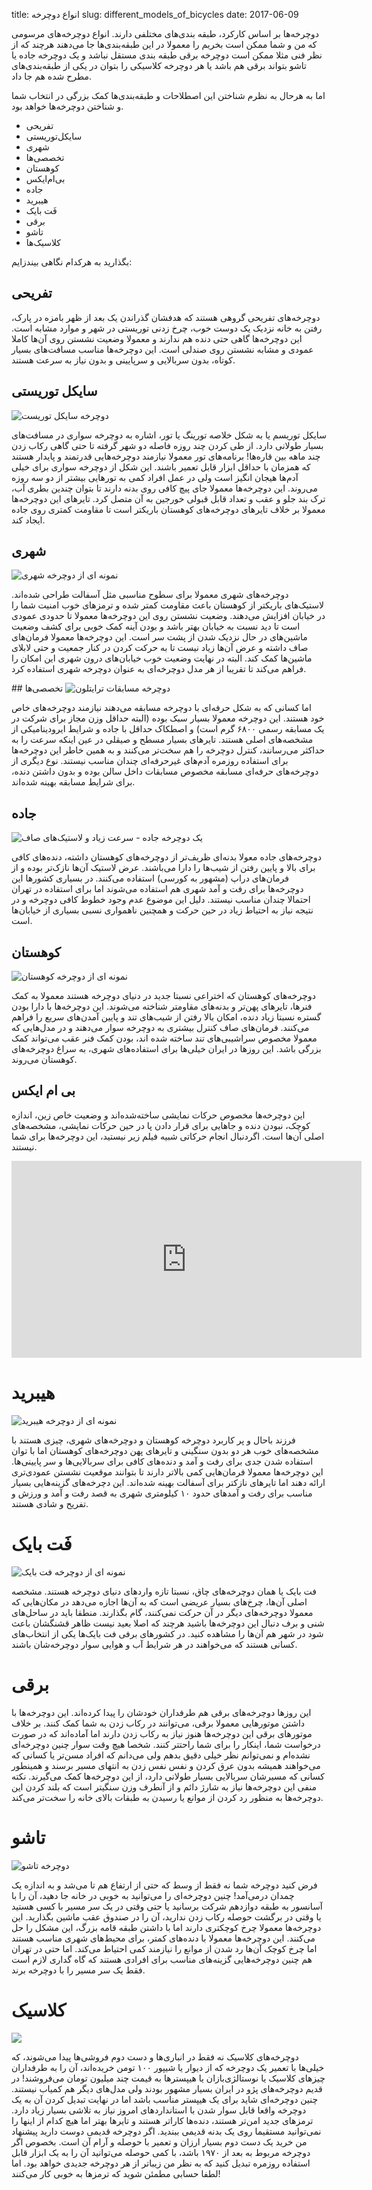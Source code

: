 title: انواع دوچرخه
slug: different_models_of_bicycles
date: 2017-06-09


دوچرخه‌ها بر اساس کارکرد، طبقه بندی‌های مختلفی دارند. انواع دوچرخه‌های مرسومی که من و شما ممکن است بخریم را معمولا در این طبقه‌بندی‌ها جا می‌دهند هرچند که از نظر فنی مثلا ممکن است دوچرخه برقی طبقه بندی مستقل نباشد و یک دوچرخه جاده یا تاشو بتواند برقی هم باشد یا هر دوچرخه کلاسیکی را بتوان در یکی از طبقه‌بندی‌های مطرح شده هم جا داد.

اما به هرحال به نظرم شناختن این اصطلاحات و طبقه‌بندی‌ها کمک بزرگی در انتخاب شما و شناختن دوچرخه‌ها خواهد بود.

- تفریحی
- سایکل‌توریستی
- شهری
- تخصصی‌ها
- کوهستان
- بی‌ام‌ایکس
- جاده
- هیبرید
- فَت بایک‌
- برقی
- تاشو
- کلاسیک‌ها

بگذارید به هرکدام نگاهی بیندزایم:

## تفریحی
دوچرخه‌های تفریحی گروهی هستند که هدفشان گذراندن یک بعد از ظهر بامزه در پارک، رفتن به خانه نزدیک یک دوست خوب، چرخ زدنی توریستی در شهر و موارد مشابه است. این دوچرخه‌ها گاهی حتی دنده هم ندارند و معمولا وضعیت نشستن روی آن‌ها کاملا عمودی و مشابه نشستن روی صندلی است. این دوچرخه‌ها مناسب مسافت‌های بسیار کوتاه، بدون سربالایی و سرپایینی و بدون نیاز به سرعت هستند. 

## سایکل توریستی
![دوچرخه سایکل توریست]({filename}/images/touring_bike.jpg)

سایکل توریسم یا به شکل خلاصه تورینگ یا تور، اشاره به دوچرخه‌ سواری در مسافت‌های بسیار طولانی دارد. از طی کردن چند روزه فاصله دو شهر گرفته تا حتی گاهی رکاب زدن چند ماهه بین قاره‌ها! برنامه‌های تور معمولا نیازمند دوچرخه‌هایی قدرتمند و پایدار هستند که همزمان با حداقل ابزار قابل تعمیر باشند. این شکل از دوچرخه سواری برای خیلی آدم‌ها هیجان انگیز است ولی در عمل افراد کمی به تورهایی بیشتر از دو سه روزه می‌روند. این دوچرخه‌ها معمولا جای پیچ کافی روی بدنه دارند تا بتوان چندین بطری آب، ترک بند جلو و عقب و تعداد قابل قبولی خورجین به آن متصل کرد. تایرهای این دوچرخه‌ها معمولا بر خلاف تایرهای دوچرخه‌های کوهستان باریکتر است تا مقاومت کمتری روی جاده ایجاد کند.

## شهری
![نمونه ای از دوچرخه شهری]({filename}/images/urban_bike.jpg)

دوچرخه‌های شهری معمولا برای سطوح مناسبی مثل آسفالت طراحی شده‌اند. لاستیک‌های باریکتر از کوهستان باعث مقاومت کمتر شده و ترمزهای خوب امنیت شما را در خیابان افزایش می‌دهند. وضعیت نشستن روی این دوچرخه‌ها معمولا تا حدودی عمودی است تا دید نسبت به خیابان بهتر باشد و بودن آینه کمک خوبی برای کشف وضعیت ماشین‌های در حال نزدیک شدن از پشت سر است. این دوچرخه‌ها معمولا فرمان‌های صاف داشته و عرض آن‌ها زیاد نیست تا به حرکت کردن در کنار جمعیت و حتی لابلای ماشین‌ها کمک کند. البته در نهایت وضعیت خوب خیابان‌های درون شهری این امکان را فراهم می‌کند تا تقریبا از هر مدل دوچرخه‌ای به عنوان دوچرخه شهری استفاده کرد.

##‌ تخصصی‌ها
![دوچرخه مسابقات ترایتلون]({filename}/images/triathlon.jpg)

اما کسانی که به شکل حرفه‌ای با دوچرخه مسابقه می‌دهند نیازمند دوچرخه‌های خاص خود هستند. این دوچرخه معمولا بسیار سبک بوده (البته حداقل وزن مجاز برای شرکت در یک مسابقه رسمی ۶۸۰۰ گرم است) و اصطکاک حداقل با جاده و شرایط ایرودینامیکی از مشخصه‌های اصلی هستند. تایرهای بسیار مسطح و صیقلی در عین اینکه سرعت را به حداکثر می‌رسانند، کنترل دوچرخه را هم سخت‌تر می‌کنند و به همین خاطر این دوچرخه‌ها برای استفاده روزمره‌ آدم‌های غیرحرفه‌ای چندان مناسب نیستند. نوع دیگری از دوچرخه‌های حرفه‌ای مسابقه مخصوص مسابقات داخل سالن بوده و بدون داشتن دنده، برای شرایط مسابقه بهینه شده‌اند. 

## جاده
![یک دوچرخه جاده - سرعت زیاد و لاستیک‌های صاف]({filename}/images/road_bike.jpg)

دوچرخه‌های جاده معولا بدنه‌ای ظریف‌تر از دوچرخه‌های کوهستان داشته، دنده‌های کافی برای بالا و پایین رفتن از شیب‌ها را دارا می‌باشند. عرض لاستیک آن‌ها نازک‌تر بوده و از فرمان‌های دراپ (مشهور به کورسی) استفاده می‌کنند. در بسیاری کشورها این دوچرخه‌ها برای رفت و آمد شهری هم استفاده می‌شوند اما برای استفاده در تهران احتمالا چندان مناسب نیستند. دلیل این موضوع عدم وجود خطوط کافی دوچرخه و در نتیجه نیاز به احتیاط زیاد در حین حرکت و همچنین ناهمواری نسبی بسیاری از خیابان‌ها است.

## کوهستان
![نمونه ای از دوچرخه کوهستان]({filename}/images/mtb_bike.jpg)


دوچرخه‌های کوهستان که اختراعی نسبتا جدید در دنیای دوچرخه هستند معمولا به کمک فنرها، تایرهای پهن‌تر و بدنه‌های مقاومتر شناخته می‌شوند. این دوچرخه‌ها با دارا بودن گستره نسبتا زیاد دنده، امکان بالا رفتن از شیب‌های تند و پایین آمدن‌های سریع را فراهم می‌کنند. فرمان‌های صاف کنترل بیشتری به دوچرخه سوار می‌دهند و در مدل‌هایی که معمولا مخصوص سراشیبی‌های تند ساخته شده اند، بودن کمک فنر عقب می‌تواند کمک بزرگی باشد. این روزها در ایران خیلی‌ها برای استفاده‌های شهری، به سراغ دوچرخه‌های کوهستان می‌روند.


## بی ام ایکس
این دوچرخه‌ها مخصوص حرکات نمایشی ساخته‌شده‌اند و وضعیت خاص زین، اندازه کوچک، نبودن دنده و جاهایی برای قرار دادن پا در حین حرکات نمایشی، مشخصه‌های اصلی آن‌ها است. اگردنبال انجام حرکاتی شبیه فیلم زیر نیستید، این دوچرخه‌ها برای شما نیستند.

<iframe width="560" height="315" src="https://www.youtube.com/embed/v7FGGkVxH9M" frameborder="0" allow="autoplay; encrypted-media" allowfullscreen></iframe>


# هیبرید

![نمونه ای از دوچرخه هیبرید]({filename}/images/anyroad_bike.jpg)

فرزند باحال و پر کاربرد دوچرخه کوهستان و دوچرخه‌های شهری، چیزی هستند با مشخصه‌های خوب هر دو بدون سنگینی و تایرهای پهن دوچرخه‌های کوهستان اما با توان استفاده شدن جدی برای رفت و آمد و دنده‌های کافی برای سربالایی‌ها و سر پایینی‌ها. این دوچرخه‌ها معمولا فرمان‌هایی کمی بالاتر دارند تا بتوانند موقعیت نشستن عمودی‌تری ارائه دهند اما تایرهای نازکتر برای آسفالت بهینه شده‌اند. این دچرخه‌های گزینه‌هایی بسیار مناسب برای رفت و آمدهای حدود ۱۰ کیلومتری شهری به قصد رفت و آمد و ورزش و تفریح و شادی هستند.

# فَت بایک
![نمونه ای از دوچرخه فت بایک]({filename}/images/fatbike.jpg)

فت بایک یا همان دوچرخه‌های چاق، نسبتا تازه واردهای دنیای دوچرخه هستند. مشخصه اصلی  آن‌ها، چرخ‌های بسیار عریضی است که به آن‌ها اجازه می‌دهد در مکان‌هایی که معمولا دوچرخه‌های دیگر در آن حرکت نمی‌کنند، گام بگذارند. منطقا باید در ساحل‌های شنی و برف دنبال این دوچرخه‌ها باشید هرچند که اصلا بعید نیست ظاهر قشنگشان باعث شود در شهر هم آن‌ها را مشاهده کنید. در کشورهای برفی فت بایک‌ها یکی از انتخاب‌های کسانی هستند که می‌خواهند در هر شرایط آب و هوایی سوار دوچرخه‌شان باشند.

# برقی
این روزها دوچرخه‌های برقی هم طرفداران خودشان را پیدا کرده‌اند. این دوچرخه‌ها با داشتن موتورهایی معمولا برقی، می‌توانند در رکاب زدن به شما کمک کنند. بر خلاف موتورهای برقی این دوچرخه‌ها هنوز نیاز به رکاب زدن دارند اما آماده‌اند که در صورت درخواست شما، اینکار را برای شما راحتتر کنند. شخصا هیچ وقت سوار چنین دوچرخه‌ای نشده‌ام و نمی‌توانم نظر خیلی دقیق بدهم ولی می‌دانم که افراد مسن‌تر یا کسانی که می‌خواهند همیشه بدون عرق کردن و نفس نفس زدن به انتهای مسیر برسند و همینطور کسانی که مسیرشان سربالایی بسیار طولانی دارد، از این دوچرخه‌ها کمک می‌گیرند. نکته منفی این دوچرخه‌ها نیاز به شارژ دائم و از آنطرف وزن سنگیتر است که بلند کردن این دوچرخه‌ها به منظور رد کردن از موانع یا رسیدن به طبقات بالای خانه را سخت‌تر می‌کند. 

# تاشو
![دوچرخه تاشو]({filename}/images/expressway.jpg)

فرض کنید دوچرخه شما نه فقط از وسط که حتی از ارتفاع هم تا می‌شد و به اندازه یک چمدان درمی‌آمد! چنین دوچرخه‌ای را می‌توانید به خوبی در خانه جا دهید، آن را با آسانسور به طبقه دوازدهم شرکت برسانید یا حتی وقتی در یک سر مسیر با کسی هستید یا وقتی در برگشت حوصله رکاب زدن ندارید، آن را در صندوق عقب ماشین بگذارید. این دوچرخه‌ها معمولا چرخ کوچکتری دارند اما با داشتن طبقه قامه بزرگ، این مشکل را حل می‌کنند. این دوچرخه‌ها معمولا با دنده‌های کمتر، برای محیط‌های شهری مناسب هستند اما چرخ کوچک آن‌ها رد شدن از موانع را نیازمند کمی احتیاط می‌کند. اما حتی در تهران هم چنین دوچرخه‌هایی گزینه‌های مناسب برای افرادی هستند که گاه گداری لازم است فقط یک سر مسیر را با دوچرخه برند.


# کلاسیک

![]({filename}/images/retro_bike.jpg)

دوچرخه‌های کلاسیک نه فقط در انباری‌ها و دست دوم فروشی‌ها پیدا می‌شوند، که خیلی‌ها با تعمیر یک دوچرخه که از دیوار یا شیپور ۱۰۰ تومن خریده‌اند، آن را به طرفداران چیزهای کلاسیک یا نوستالژی‌بازان یا هیپسترها به قیمت چند میلیون تومان می‌فروشند! در قدیم دوچرخه‌های پژو در ایران بسیار مشهور بودند ولی مدل‌های دیگر هم کمیاب نیستند. چنین دوچرخه‌ای شاید برای یک هیپستر مناسب باشد اما در نهایت تبدیل کردن آن به یک دوچرخه واقعا قابل سوار شدن با استانداردهای امروز نیاز به تلاشی بسیار زیاد دارد. ترمزهای جدید امن‌تر هستند، دنده‌ها کاراتر هستند و تایرها بهتر اما هیچ کدام از اینها را نمی‌توانید مستقیما روی یک بدنه قدیمی ببندید. اگر دوچرخه قدیمی دوست دارید پیشنهاد من خرید یک دست دوم بسیار ارزان و تعمیر با حوصله و آرام آن است. بخصوص اگر دوچرخه مربوط به بعد از ۱۹۷۰ باشد، با کمی حوصله می‌توانید آن را به یک ابزار قابل استفاده روزمره تبدیل کنید که به نظر من زیباتر از هر دوچرخه جدیدی خواهد بود. اما لطفا حسابی مطمئن شوید که ترمزها به خوبی کار می‌کنند!
